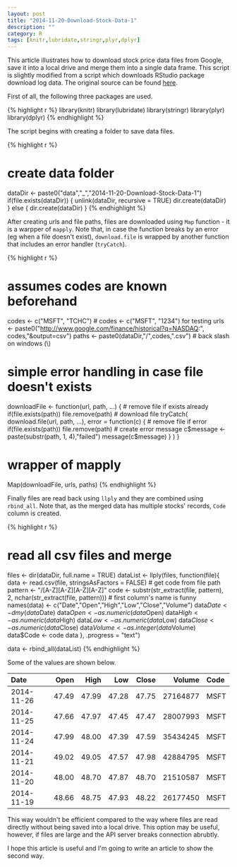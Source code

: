 ```yaml
---
layout: post
title: "2014-11-20-Download-Stock-Data-1"
description: ""
category: R
tags: [knitr,lubridate,stringr,plyr,dplyr]
---
```

This article illustrates how to download stock price data files from Google, save it into a local drive and merge them into a single data frame. This script is slightly modified from a script which downloads RStudio package download log data. The original source can be found [here](https://github.com/hadley/cran-logs-dplyr/blob/master/1-download.r).  

First of all, the following three packages are used.


{% highlight r %}
library(knitr)
library(lubridate)
library(stringr)
library(plyr)
library(dplyr)
{% endhighlight %}

The script begins with creating a folder to save data files.


{% highlight r %}
# create data folder
dataDir <- paste0("data","_","2014-11-20-Download-Stock-Data-1")
if(file.exists(dataDir)) { 
      unlink(dataDir, recursive = TRUE)
      dir.create(dataDir)
} else {
      dir.create(dataDir)
}
{% endhighlight %}

After creating urls and file paths, files are downloaded using `Map` function - it is a warpper of `mapply`. Note that, in case the function breaks by an error (eg when a file doesn't exist), `download.file` is wrapped by another function that includes an error handler (`tryCatch`). 


{% highlight r %}
# assumes codes are known beforehand
codes <- c("MSFT", "TCHC") # codes <- c("MSFT", "1234") for testing
urls <- paste0("http://www.google.com/finance/historical?q=NASDAQ:",
               codes,"&output=csv")
paths <- paste0(dataDir,"/",codes,".csv") # back slash on windows (\\)
 
# simple error handling in case file doesn't exists
downloadFile <- function(url, path, ...) {
      # remove file if exists already
      if(file.exists(path)) file.remove(path)
      # download file
      tryCatch(            
            download.file(url, path, ...), error = function(c) {
                  # remove file if error
                  if(file.exists(path)) file.remove(path)
                  # create error message
                  c$message <- paste(substr(path, 1, 4),"failed")
                  message(c$message)
            }
      )
}
# wrapper of mapply
Map(downloadFile, urls, paths)
{% endhighlight %}


Finally files are read back using `llply` and they are combined using `rbind_all`. Note that, as the merged data has multiple stocks' records, `Code` column is created.



{% highlight r %}
# read all csv files and merge
files <- dir(dataDir, full.name = TRUE)
dataList <- llply(files, function(file){
      data <- read.csv(file, stringsAsFactors = FALSE)
      # get code from file path
      pattern <- "/[A-Z][A-Z][A-Z][A-Z]"
      code <- substr(str_extract(file, pattern), 2, nchar(str_extract(file, pattern)))
      # first column's name is funny
      names(data) <- c("Date","Open","High","Low","Close","Volume")
      data$Date <- dmy(data$Date)
      data$Open <- as.numeric(data$Open)
      data$High <- as.numeric(data$High)
      data$Low <- as.numeric(data$Low)
      data$Close <- as.numeric(data$Close)
      data$Volume <- as.integer(data$Volume)
      data$Code <- code
      data
}, .progress = "text")
 
data <- rbind_all(dataList)
{% endhighlight %}

Some of the values are shown below.


|Date       |  Open|  High|   Low| Close|   Volume|Code |
|:----------|-----:|-----:|-----:|-----:|--------:|:----|
|2014-11-26 | 47.49| 47.99| 47.28| 47.75| 27164877|MSFT |
|2014-11-25 | 47.66| 47.97| 47.45| 47.47| 28007993|MSFT |
|2014-11-24 | 47.99| 48.00| 47.39| 47.59| 35434245|MSFT |
|2014-11-21 | 49.02| 49.05| 47.57| 47.98| 42884795|MSFT |
|2014-11-20 | 48.00| 48.70| 47.87| 48.70| 21510587|MSFT |
|2014-11-19 | 48.66| 48.75| 47.93| 48.22| 26177450|MSFT |

This way wouldn't be efficient compared to the way where files are read directly without being saved into a local drive. This option may be useful, however, if files are large and the API server breaks connection abrubtly.

I hope this article is useful and I'm going to write an article to show the second way.
